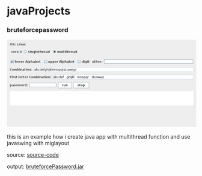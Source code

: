 # javaProjects

### bruteforcepassword
![bruteforcePassword](video/bruteforcePassword.gif)

this is an example how i create java app with multithread function and use javaswing with miglayout

source: [source-code](bruteforcePassword/src/main/java/com/nursyah/bruteforce_password/Main.java)

output: [bruteforcePassword.jar](bruteforcePassword/out/artifacts/bruteforcePassword_jar/bruteforcePassword.jar)

